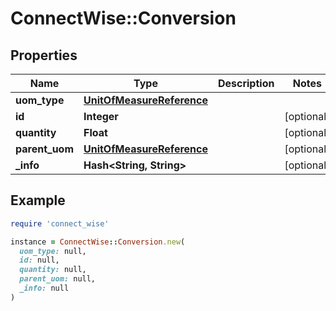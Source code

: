 # ConnectWise::Conversion

## Properties

| Name | Type | Description | Notes |
| ---- | ---- | ----------- | ----- |
| **uom_type** | [**UnitOfMeasureReference**](UnitOfMeasureReference.md) |  |  |
| **id** | **Integer** |  | [optional] |
| **quantity** | **Float** |  | [optional] |
| **parent_uom** | [**UnitOfMeasureReference**](UnitOfMeasureReference.md) |  | [optional] |
| **_info** | **Hash&lt;String, String&gt;** |  | [optional] |

## Example

```ruby
require 'connect_wise'

instance = ConnectWise::Conversion.new(
  uom_type: null,
  id: null,
  quantity: null,
  parent_uom: null,
  _info: null
)
```

